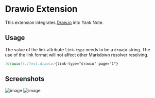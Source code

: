 # Drawio Extension

This extension integrates [Draw.io](https://app.diagrams.net/) into Yank Note.

## Usage

The value of the link attribute `link-type` needs to be a `drawio` string. The use of the link format will not affect other Markdown resolver resolving.

```markdown
[drawio](./test.drawio){link-type="drawio" page="1"}
```

## Screenshots

![image](https://registry.yank-note.com/cdn/@yank-note/extension-drawio/2.1.3/167283928-7eabd466-d34b-40d1-86f4-dff296243184.png)
![image](https://registry.yank-note.com/cdn/@yank-note/extension-drawio/2.1.3/167284017-8f6ffdde-128b-40b8-bfea-274d32e57ef3.png)
